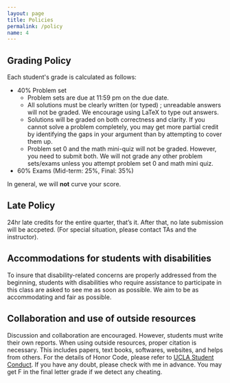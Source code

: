 ```yaml
---
layout: page
title: Policies
permalink: /policy
name: 4
---
```


## Grading Policy

Each student's grade is calculated as follows:
- 40% Problem set
   * Problem sets are due at 11:59 pm on the due date.
   * All solutions must be clearly written (or typed) ; unreadable answers will not be graded. We encourage using LaTeX to type out answers.
   * Solutions will be graded on both correctness and clarity. If you cannot solve a problem completely, you may get more partial credit by identifying the gaps in your argument than by attempting to cover them up.
   * Problem set 0 and the math mini-quiz will not be graded. However, you need to submit both. We will not grade any other problem sets/exams unless you attempt problem set 0 and math mini quiz.
- 60% Exams (Mid-term: 25%, Final: 35%)

In general, we will **not** curve your score.

## Late Policy
24hr late credits for the entire quarter, that’s it. After that, no late submission will be accpeted. (For special situation, please contact TAs and the instructor).

## Accommodations for students with disabilities
To insure that disability-related concerns are properly addressed from the beginning, 
students with disabilities who require assistance to participate in this class 
are asked to see me as soon as possible.
We aim to be as accommodating and fair as possible.

## Collaboration and use of outside resources
Discussion and collaboration are encouraged. However, students must write their own reports.
When using outside resources, proper citation is necessary. This includes papers, text books, softwares, websites, and helps from others. 
For the details of Honor Code, please refer to [UCLA Student Conduct](http://www.deanofstudents.ucla.edu/Student-Conduct-Code#).
If you have any doubt, please check with me in advance. You may get F in the final letter grade if we detect any cheating. 


